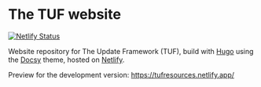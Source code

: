 # The TUF website

[![Netlify Status](https://api.netlify.com/api/v1/badges/91c8d69b-9b02-4c3a-ba58-100d65699e38/deploy-status)](https://app.netlify.com/sites/tufresources/deploys)

Website repository for The Update Framework (TUF), build with [Hugo][] using the
[Docsy][] theme, hosted on [Netlify][].

Preview for the development version: https://tufresources.netlify.app/

[Docsy]: https://docsy.dev
[Hugo]: https://gohugo.io
[Netlify]: https://netlify.com
